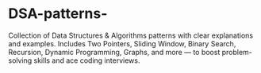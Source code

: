 # DSA-patterns-
Collection of Data Structures &amp; Algorithms patterns with clear explanations and examples. Includes Two Pointers, Sliding Window, Binary Search, Recursion, Dynamic Programming, Graphs, and more — to boost problem-solving skills and ace coding interviews.
